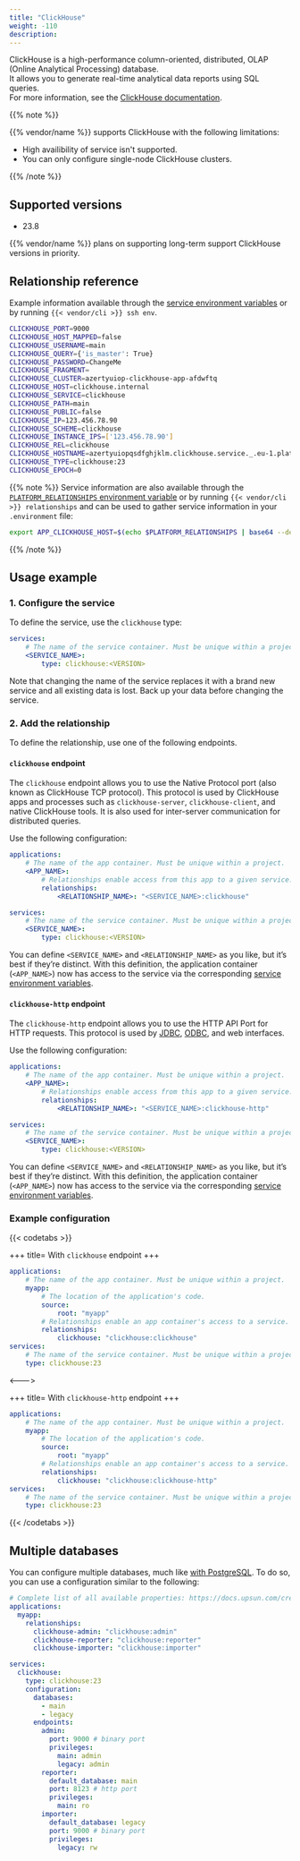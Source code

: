 ```yaml
---
title: "ClickHouse"
weight: -110
description:
---
```


ClickHouse is a high-performance column-oriented, distributed, OLAP (Online Analytical Processing) database.</br>
It allows you to generate real-time analytical data reports using SQL queries.</br>
For more information, see the [ClickHouse documentation](https://ClickHouse.com/docs).

{{% note %}}

{{% vendor/name %}} supports ClickHouse with the following limitations:

- High availibility of service isn't supported.
- You can only configure single-node ClickHouse clusters.

{{% /note %}}

## Supported versions

- 23.8

{{% vendor/name %}} plans on supporting long-term support ClickHouse versions in priority.

## Relationship reference

Example information available through the [service environment variables](/development/variables/_index.md#service-specific-variables)
or by running `{{< vendor/cli >}} ssh env`.

```bash
CLICKHOUSE_PORT=9000
CLICKHOUSE_HOST_MAPPED=false
CLICKHOUSE_USERNAME=main
CLICKHOUSE_QUERY={'is_master': True}
CLICKHOUSE_PASSWORD=ChangeMe
CLICKHOUSE_FRAGMENT=
CLICKHOUSE_CLUSTER=azertyuiop-clickhouse-app-afdwftq
CLICKHOUSE_HOST=clickhouse.internal
CLICKHOUSE_SERVICE=clickhouse
CLICKHOUSE_PATH=main
CLICKHOUSE_PUBLIC=false
CLICKHOUSE_IP=123.456.78.90
CLICKHOUSE_SCHEME=clickhouse
CLICKHOUSE_INSTANCE_IPS=['123.456.78.90']
CLICKHOUSE_REL=clickhouse
CLICKHOUSE_HOSTNAME=azertyuiopqsdfghjklm.clickhouse.service._.eu-1.platformsh.site
CLICKHOUSE_TYPE=clickhouse:23
CLICKHOUSE_EPOCH=0
```

{{% note %}}
Service information are also available through the [`PLATFORM_RELATIONSHIPS` environment variable](/development/variables/use-variables.md#use-provided-variables)
or by running `{{< vendor/cli >}} relationships` and can be used to gather service information in your `.environment` file:
```bash {location=".environment"}
export APP_CLICKHOUSE_HOST=$(echo $PLATFORM_RELATIONSHIPS | base64 --decode | jq -r ".clickhouse[0].host")
```
{{% /note %}}

## Usage example

### 1. Configure the service

To define the service, use the `clickhouse` type:

```yaml {configFile="app"}
services:
    # The name of the service container. Must be unique within a project.
    <SERVICE_NAME>:
        type: clickhouse:<VERSION>
```

Note that changing the name of the service replaces it with a brand new service and all existing data is lost. Back up your data before changing the service.

### 2. Add the relationship

To define the relationship, use one of the following endpoints.

#### `clickhouse` endpoint

The `clickhouse` endpoint allows you to use the Native Protocol port (also known as ClickHouse TCP protocol).
This protocol is used by ClickHouse apps and processes such as `clickhouse-server`, `clickhouse-client`, and native ClickHouse tools. It is also used for inter-server communication for distributed queries.

Use the following configuration:

```yaml {configFile="app"}
applications:
    # The name of the app container. Must be unique within a project.
    <APP_NAME>:
        # Relationships enable access from this app to a given service.
        relationships:
            <RELATIONSHIP_NAME>: "<SERVICE_NAME>:clickhouse"

services:
    # The name of the service container. Must be unique within a project.
    <SERVICE_NAME>:
        type: clickhouse:<VERSION>
```

You can define ``<SERVICE_NAME>`` and ``<RELATIONSHIP_NAME>`` as you like, but it’s best if they’re distinct.
With this definition, the application container (``<APP_NAME>``) now has access to the service via the corresponding [service environment variables](/development/variables/_index.md#service-specific-variables).

#### `clickhouse-http` endpoint

The `clickhouse-http` endpoint allows you to use the HTTP API Port for HTTP requests.
This protocol is used by [JDBC](https://docs.oracle.com/javase/8/docs/technotes/guides/jdbc/), [ODBC](https://learn.microsoft.com/en-us/sql/odbc/microsoft-open-database-connectivity-odbc?view=sql-server-ver16), and web interfaces.

Use the following configuration:

```yaml {configFile="app"}
applications:
    # The name of the app container. Must be unique within a project.
    <APP_NAME>:
        # Relationships enable access from this app to a given service.
        relationships:
            <RELATIONSHIP_NAME>: "<SERVICE_NAME>:clickhouse-http"

services:
    # The name of the service container. Must be unique within a project.
    <SERVICE_NAME>:
        type: clickhouse:<VERSION>
```

You can define ``<SERVICE_NAME>`` and ``<RELATIONSHIP_NAME>`` as you like, but it’s best if they’re distinct.
With this definition, the application container (``<APP_NAME>``) now has access to the service via the corresponding [service environment variables](/development/variables/_index.md#service-specific-variables).

### Example configuration

{{< codetabs >}}

+++
title= With ``clickhouse`` endpoint
+++

```yaml {configFile="app"}
applications:
    # The name of the app container. Must be unique within a project.
    myapp:
        # The location of the application's code.
        source:
            root: "myapp"
        # Relationships enable an app container's access to a service.
        relationships:
            clickhouse: "clickhouse:clickhouse"
services:
    # The name of the service container. Must be unique within a project.
    type: clickhouse:23
```

<--->

+++
title= With ``clickhouse-http`` endpoint
+++

```yaml {configFile="app"}
applications:
    # The name of the app container. Must be unique within a project.
    myapp:
        # The location of the application's code.
        source:
            root: "myapp"
        # Relationships enable an app container's access to a service.
        relationships:
            clickhouse: "clickhouse:clickhouse-http"
services:
    # The name of the service container. Must be unique within a project.
    type: clickhouse:23
```

{{< /codetabs >}}

## Multiple databases

You can configure multiple databases, much like [with PostgreSQL](/add-services/postgresql.md#multiple-databases).
To do so, you can use a configuration similar to the following:

```yaml {configFile="app"}
# Complete list of all available properties: https://docs.upsun.com/create-apps/app-reference.html
applications:
  myapp:
    relationships:
      clickhouse-admin: "clickhouse:admin"
      clickhouse-reporter: "clickhouse:reporter"
      clickhouse-importer: "clickhouse:importer"

services:
  clickhouse:
    type: clickhouse:23
    configuration:
      databases:
        - main
        - legacy
      endpoints:
        admin:
          port: 9000 # binary port
          privileges:
            main: admin
            legacy: admin
        reporter:
          default_database: main
          port: 8123 # http port
          privileges:
            main: ro
        importer:
          default_database: legacy
          port: 9000 # binary port
          privileges:
            legacy: rw
```

